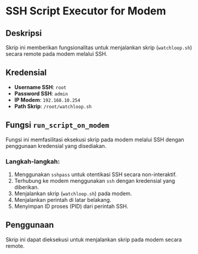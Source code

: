 

# SSH Script Executor for Modem

## Deskripsi
Skrip ini memberikan fungsionalitas untuk menjalankan skrip (`watchloop.sh`) secara remote pada modem melalui SSH.

## Kredensial
- **Username SSH**: `root`
- **Password SSH**: `admin`
- **IP Modem**: `192.168.10.254`
- **Path Skrip**: `/root/watchloop.sh`

## Fungsi `run_script_on_modem`
Fungsi ini memfasilitasi eksekusi skrip pada modem melalui SSH dengan penggunaan kredensial yang disediakan.

### Langkah-langkah:
1. Menggunakan `sshpass` untuk otentikasi SSH secara non-interaktif.
2. Terhubung ke modem menggunakan `ssh` dengan kredensial yang diberikan.
3. Menjalankan skrip (`watchloop.sh`) pada modem.
4. Menjalankan perintah di latar belakang.
5. Menyimpan ID proses (PID) dari perintah SSH.

## Penggunaan
Skrip ini dapat dieksekusi untuk menjalankan skrip pada modem secara remote.
